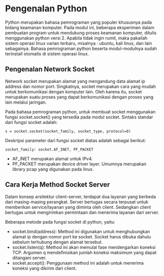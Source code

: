 # Pengenalan Python

Python merupakan bahasa pemrograman yang populer khususnya pada bidang keamanan komputer. Pada modul ini, beberapa eksperimen dalam pembuatan program untuk mendukung proses keamanan komputer, ditulis menggunakan python versi 2. Apabila tidak ingin rumit, maka pakailah sistem operasi linux varian terbaru, misalnya : ubuntu, kali linux, dan lain sebagainya. Bahasa pemrograman python beserta modul-modulnya sudah terinstall otomatis di sistem operasi linux.


## Pengenalan Network Socket

Network socket merupakan alamat yang mengandung data alamat ip address dan nomor port. Singkatnya, socket merupakan cara yang mudah untuk berkomunikasi dengan komputer lain. Oleh karena itu, socket merupakan suatu proses yang dapat berkomunikasi dengan proses yang lain melalui jaringan.

Pada bahasa pemrograman python, untuk membuat socket menggunakan fungsi socket.socket() yang tersedia pada modul socket. Sintaks standar dari fungsi socket adalah:

```s = socket.socket(socket_family, socket_type, protocol=0)```

Deskripsi parameter dari fungsi socket diatas adalah sebagai berikut:

```socket_family: socket.AF_INET, PF_PACKET```

* AF_INET merupakan alamat untuk IPv4. 
* PF_PACKET merupakan device driver layer. Umumnya merupakan library pcap yang digunakan pada linux.


## Cara Kerja Method Socket Server 

Dalam konsep arsitektur client-server, terdapat dua layanan yang berbeda dari masing-masing perangkat. Server bertugas secara terpusat untuk memberikan service/layanan yang diminta oleh client. Sedangkan client bertugas untuk mengirimkan permintaan dan menerima layanan dari server.

Beberapa metode pada fungsi socket di python, yaitu:
* socket.bind(address): Method ini digunakan untuk menghubungkan alamat ip dengan nomor port ke socket. Socket harus dibuka dahulu sebelum terhubung dengan alamat tersebut.
* socket.listen(q): Method ini akan memulai fase mendengarkan koneksi TCP. Argumen q mendefinisikan jumlah koneksi maksimum yang dapat ditangani server.
* socket.accept(): Penggunaan method ini adalah untuk menerima koneksi yang dikirim dari client.



